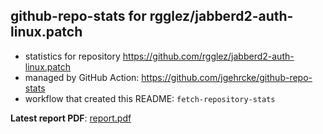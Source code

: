## github-repo-stats for rgglez/jabberd2-auth-linux.patch

- statistics for repository https://github.com/rgglez/jabberd2-auth-linux.patch
- managed by GitHub Action: https://github.com/jgehrcke/github-repo-stats
- workflow that created this README: `fetch-repository-stats`

**Latest report PDF**: [report.pdf](https://github.com/rgglez/rgglez/raw/github-repo-stats/rgglez/jabberd2-auth-linux.patch/latest-report/report.pdf)

